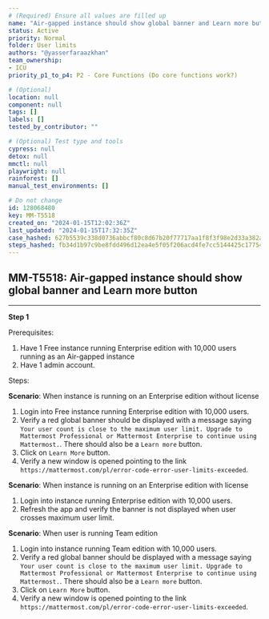```yaml
---
# (Required) Ensure all values are filled up
name: "Air-gapped instance should show global banner and Learn more button"
status: Active
priority: Normal
folder: User limits
authors: "@yasserfaraazkhan"
team_ownership:
- ICU
priority_p1_to_p4: P2 - Core Functions (Do core functions work?)

# (Optional)
location: null
component: null
tags: []
labels: []
tested_by_contributor: ""

# (Optional) Test type and tools
cypress: null
detox: null
mmctl: null
playwright: null
rainforest: []
manual_test_environments: []

# Do not change
id: 128068480
key: MM-T5518
created_on: "2024-01-15T12:02:36Z"
last_updated: "2024-01-15T17:32:35Z"
case_hashed: 627b5539c338d0736abbcf80c8d67b20f77717aa1f8f3f98e2d33a382ad0302e28f019a32efbaf6a86709a96bdbb3bff
steps_hashed: fb34d1b97c9be8fdd496d12ea4e5f05f206acd4fe7cc5144425c17754787463c271e12918ef01a5b1b711cfc7f097af5
---
```


<!-- (Auto-generated) Based on frontmatter's "key" and "name" -->

## MM-T5518: Air-gapped instance should show global banner and Learn more button

---

**Step 1**

Prerequisites:

1. Have 1 Free instance running Enterprise edition with 10,000 users running as an Air-gapped instance
2. Have 1 admin account.

Steps:

**Scenario**: When instance is running on an Enterprise edition without license

1. Login into Free instance running Enterprise edition with 10,000 users.
2. Verify a red global banner should be displayed with a message saying `Your user count is close to the maximum user limit. Upgrade to Mattermost Professional or Mattermost Enterprise to continue using Mattermost.`. There should also be a `Learn more` button.
3. Click on `Learn More` button.
4. Verify a new window is opened pointing to the link `https://mattermost.com/pl/error-code-error-user-limits-exceeded`.

**Scenario**: When instance is running on an Enterprise edition with license

1. Login into instance running Enterprise edition with 10,000 users.
2. Refresh the app and verify the banner is not displayed when user crosses maximum user limit.

**Scenario**: When user is running Team edition

1. Login into instance running Team edition with 10,000 users.
2. Verify a red global banner should be displayed with a message saying `Your user count is close to the maximum user limit. Upgrade to Mattermost Professional or Mattermost Enterprise to continue using Mattermost.`. There should also be a `Learn more` button.
3. Click on `Learn More` button.
4. Verify a new window is opened pointing to the link `https://mattermost.com/pl/error-code-error-user-limits-exceeded`.
